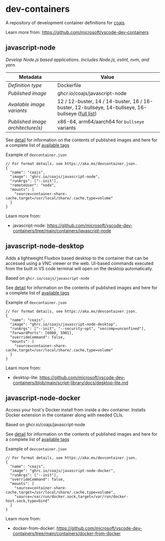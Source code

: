 # dev-containers

A repository of development container definitions for [coajs](https://github.com/coajs)

Learn more from: https://github.com/microsoft/vscode-dev-containers

## javascript-node

_Develop Node.js based applications. Includes Node.js, eslint, nvm, and yarn._

| Metadata                          | Value                                                                                                                                                                            |
| --------------------------------- | -------------------------------------------------------------------------------------------------------------------------------------------------------------------------------- |
| _Definition type_                 | Dockerfile                                                                                                                                                                       |
| _Published image_                 | ghcr.io/coajs/javascript-node                                                                                                                                                    |
| _Available image variants_        | 12 / 12-buster, 14 / 14-buster, 16 / 16-buster, 12-bullseye, 14-bullseye, 16-bullseye ([full list](https://mcr.microsoft.com/v2/vscode/devcontainers/javascript-node/tags/list)) |
| _Published image architecture(s)_ | x86-64, arm64/aarch64 for `bullseye` variants                                                                                                                                    |

See [detail](https://github.com/coajs/dev-containers/pkgs/container/javascript-node) for information on the contents of published images and here for a complete list of [available tags](https://github.com/coajs/dev-containers/pkgs/container/javascript-node/versions)

Example of `devcontainer.json`

```jsonc
// For format details, see https://aka.ms/devcontainer.json.
{
  "name": "coajs",
  "image": "ghrc.io/coajs/javascript-node",
  "runArgs": ["--init"],
  "remoteUser": "node",
  "mounts": [
    "source=container-share-cache,target=/usr/local/share/.cache,type=volume"
  ]
}
```

Learn more from:

- javascript-node: https://github.com/microsoft/vscode-dev-containers/tree/main/containers/javascript-node

## javascript-node-desktop

Adds a lightweight Fluxbox based desktop to the container that can be accessed using a VNC viewer or the web. UI-based commands executed from the built in VS code terminal will open on the desktop automatically.

Based on `ghcr.io/coajs/javascript-node`

See [detail](https://github.com/coajs/dev-containers/pkgs/container/javascript-node-desktop) for information on the contents of published images and here for a complete list of [available tags](https://github.com/coajs/dev-containers/pkgs/container/javascript-node-desktop/versions)

Example of `devcontainer.json`

```jsonc
// For format details, see https://aka.ms/devcontainer.json.
{
  "name": "coajs",
  "image": "ghrc.io/coajs/javascript-node-desktop",
  "runArgs": ["--init", "--security-opt", "seccomp=unconfined"],
  "forwardPorts": [6080, 5901],
  "overrideCommand": false,
  "mounts": [
    "source=container-share-cache,target=/usr/local/share/.cache,type=volume"
  ]
}
```

Learn more from:

- desktop-lite: https://github.com/microsoft/vscode-dev-containers/blob/main/script-library/docs/desktop-lite.md

## javascript-node-docker

Access your host's Docker install from inside a dev container. Installs Docker extension in the container along with needed CLIs.

Based on ghcr.io/coajs/javascript-node

See [detail](https://github.com/coajs/dev-containers/pkgs/container/javascript-node-docker) for information on the contents of published images and here for a complete list of [available tags](https://github.com/coajs/dev-containers/pkgs/container/javascript-node-docker/versions)

Example of `devcontainer.json`

```jsonc
// For format details, see https://aka.ms/devcontainer.json.
{
  "name": "coajs",
  "image": "ghrc.io/coajs/javascript-node-docker",
  "runArgs": ["--init"],
  "overrideCommand": false,
  "mounts": [
    "source=container-share-cache,target=/usr/local/share/.cache,type=volume",
    "source=/var/run/docker.sock,target=/var/run/docker-host.sock,type=bind"
  ]
}
```

Learn more from:

- docker-from-docker: https://github.com/microsoft/vscode-dev-containers/tree/main/containers/docker-from-docker
